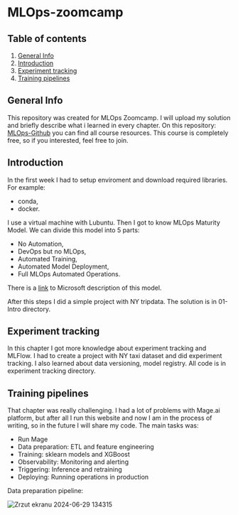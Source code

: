 # MLOps-zoomcamp

## Table of contents
1. [General Info](#general-info)
2. [Introduction](#introduction)
3. [Experiment tracking](#experiment-tracking)
4. [Training pipelines](#training-pipelines)

## General Info
This repository was created for MLOps Zoomcamp. I will upload my solution and briefly describe what i learned in every chapter. On this repository: [MLOps-Github](https://github.com/DataTalksClub/mlops-zoomcamp)
you can find all course resources. This course is completely free, so if you interested, feel free to join.

## Introduction
In the first week I had to setup enviroment and download required libraries. For example:
- conda,
- docker.

I use a virtual machine with Lubuntu. Then I got to know MLOps Maturity Model. We can divide this model into 5 parts:
- No Automation,
- DevOps but no MLOps,
- Automated Training,
- Automated Model Deployment,
- Full MLOps Automated Operations.

There is a [link](https://learn.microsoft.com/en-us/azure/architecture/ai-ml/guide/mlops-maturity-model) to Microsoft description of this model.

After this steps I did a simple project with NY tripdata. The solution is in 01-Intro directory.

## Experiment tracking
In this chapter I got more knowledge about experiment tracking and MLFlow. I had to create a project with NY taxi dataset and did experiment tracking. I also learned about
data versioning, model registry. All code is in experiment tracking directory.

## Training pipelines
That chapter was really challenging. I had a lot of problems with Mage.ai platform, but after all I run this website and now I am in the process of writing, so in the future I will share my code. 
The main tasks was:
* Run Mage
* Data preparation: ETL and feature engineering
* Training: sklearn models and XGBoost
* Observability: Monitoring and alerting
* Triggering: Inference and retraining
* Deploying: Running operations in production

Data preparation pipeline:

![Zrzut ekranu 2024-06-29 134315](https://github.com/KacperUrban/mlops-zoomcamp/assets/87485442/38a0dc3d-cfa3-4292-b718-0ed25c8aea9d)

